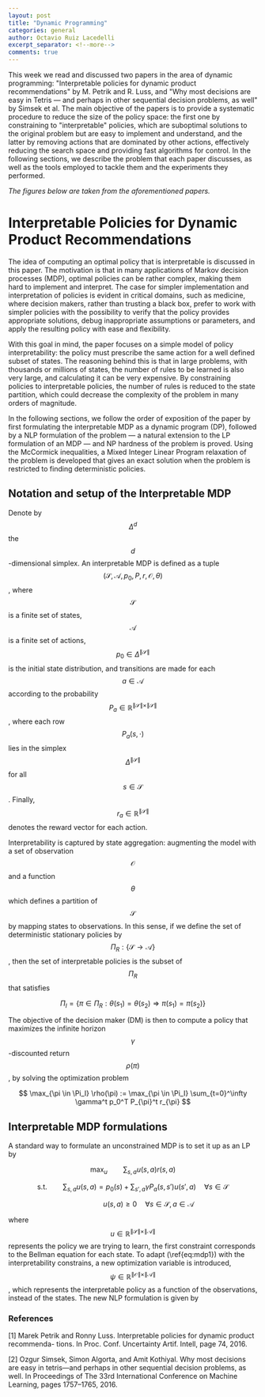 ```yaml
---
layout: post
title: "Dynamic Programming"
categories: general
author: Octavio Ruiz Lacedelli
excerpt_separator: <!--more-->
comments: true
---
```


This week we read and discussed two papers in the area of dynamic programming: "Interpretable policies for dynamic product recommendations" by M. Petrik and R. Luss, and "Why most decisions are easy in Tetris &mdash; and perhaps in other sequential decision problems, as well" by Simsek et al. The main objective of the papers is to provide a systematic procedure to reduce the size of the policy space: the first one by constraining to "interpretable" policies, which are suboptimal solutions to the original problem but are easy to implement and understand, and the latter by removing actions that are dominated by other actions, effectively reducing the search space and providing fast algorithms for control. In the following sections, we describe the problem that each paper discusses, as well as the tools employed to tackle them and the experiments they performed. 

<!--more-->

_The figures below are taken from the aforementioned papers._

# Interpretable Policies for Dynamic Product Recommendations

The idea of computing an optimal policy that is interpretable is discussed in this paper. The motivation is that in many applications of Markov decision processes (MDP), optimal policies can be rather complex, making them hard to implement and interpret. The case for simpler implementation and interpretation of policies is evident in critical domains, such as medicine, where decision makers, rather than trusting a black box, prefer to work with simpler policies with the possibility to verify that the policy provides appropriate solutions, debug inappropriate assumptions or parameters, and apply the resulting policy with ease and flexibility.

With this goal in mind, the paper focuses on a simple model of policy interpretability: the policy must prescribe the same action for a well defined subset of states. The reasoning behind this is that in large problems, with thousands or millions of states, the number of rules to be learned is also very large, and calculating it can be very expensive. By constraining policies to interpretable policies, the number of rules is reduced to the state partition, which could decrease the complexity of the problem in many orders of magnitude.

In the following sections, we follow the order of exposition of the paper by first formulating the interpretable MDP as a dynamic program (DP), followed by a NLP formulation of the problem &mdash; a natural extension to the LP formulation of an MDP &mdash; and NP hardness of the problem is proved. Using the McCormick inequalities, a Mixed Integer Linear Program relaxation of the problem is developed that gives an exact solution when the problem is restricted to finding deterministic policies.  

## Notation and setup of the Interpretable MDP

Denote by $$\Delta^d$$ the $$d$$-dimensional simplex. An interpretable MDP is defined as a tuple $$(\mathcal{S}, \mathcal{A}, p_0,P, r , \mathcal{O}, \theta)$$, where $$\mathcal{S}$$ is a finite set of states, $$\mathcal{A}$$ is a finite set of actions, $$p_0 \in \Delta^{\|\mathcal{S}\|}$$ is the initial state distribution, and transitions are made for each $$a \in \mathcal{A}$$ according to the probability $$P_a \in \mathbb{R}^{\|\mathcal{S}\| \times \|\mathcal{S}\|}$$, where each row $$P_a(s,\cdot)$$ lies in the simplex  $$\Delta^{\|\mathcal{S}\|}$$ for all $$s \in \mathcal{S}$$. Finally, $$r_a \in \mathbb{R}^{\|\mathcal{S}\|}$$ denotes the reward vector for each action.

Interpretability is captured by state aggregation: augmenting the model with a set of observation $$\mathcal{O}$$ and a function $$\theta$$ which defines a partition of $$\mathcal{S}$$ by mapping states to observations. In this sense, if we define the set of deterministic stationary policies by $$\Pi_R : \{ \mathcal{S} \to \mathcal{A} \}$$, then the set of interpretable policies is the subset of $$\Pi_R$$ that satisfies

$$
\Pi_I = \{ \pi \in \Pi_R : \theta(s_1) = \theta(s_2) \Longrightarrow \pi(s_1) = \pi(s_2) \}
$$

The objective of the decision maker (DM) is then to compute a policy that maximizes the infinite horizon $$\gamma$$-discounted return $$\rho(\pi)$$, by solving the optimization problem

$$
\max_{\pi \in \Pi_I} \rho(\pi) := \max_{\pi \in \Pi_I} \sum_{t=0}^\infty \gamma^t p_0^T P_{\pi}^t r_{\pi}
$$


## Interpretable MDP formulations

A standard way to formulate an unconstrained MDP is to set it up as an LP by

$$
\max_{u} \qquad \sum_{s,a} u(s,a)r(s,a) 
$$

$$
\text{s.t.} \qquad \sum_{s,a} u(s,a) = p_0(s) + \sum_{s',a} \gamma P_a(s,s')u(s',a) \quad \forall s \in \mathcal{S}
$$

$$
\qquad \qquad u(s,a) \geq 0 \quad \forall s \in \mathcal{S}, a \in \mathcal{A}
$$

where $$u \in \mathbb{R}^{\|\mathcal{S}\| \times \|\mathcal{A}\|}$$ represents the policy we are trying to learn, the first constraint corresponds to the Bellman equation for each state. To adapt (\ref{eq:mdp1}) with the interpretability constrains, a new optimization variable is introduced, $$\psi \in \mathbb{R}^{\|\mathcal{O}\| \times \|\mathcal{A}\|}$$, which represents the interpretable policy as a function of the observations, instead of the states. The new NLP formulation is given by



### References

[1] Marek Petrik and Ronny Luss. Interpretable policies for dynamic product recommenda- tions. In Proc. Conf. Uncertainty Artif. Intell, page 74, 2016.

[2] Ozgur Simsek, Simon Algorta, and Amit Kothiyal. Why most decisions are easy in tetris—and perhaps in other sequential decision problems, as well. In Proceedings of The 33rd International Conference on Machine Learning, pages 1757–1765, 2016.
